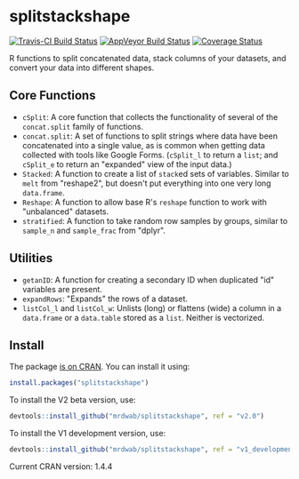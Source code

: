 # splitstackshape

[![Travis-CI Build Status](https://travis-ci.org/mrdwab/splitstackshape.svg?branch=v1_development)](https://travis-ci.org/mrdwab/splitstackshape)
[![AppVeyor Build Status](https://ci.appveyor.com/api/projects/status/github/mrdwab/splitstackshape?branch=v1_development&svg=true)](https://ci.appveyor.com/project/mrdwab/splitstackshape)
[![Coverage Status](https://img.shields.io/codecov/c/github/mrdwab/splitstackshape/v1_development.svg)](https://codecov.io/gh/mrdwab/splitstackshape/branch/v1_development)

R functions to split concatenated data, stack columns of your datasets, and convert your data into different shapes.

## Core Functions

* `cSplit`: A core function that collects the functionality of several of the  `concat.split` family of functions.
* `concat.split`: A set of functions to split strings where data have been concatenated into a single value, as is common when getting data collected with tools like Google Forms. (`cSplit_l` to return a `list`; and `cSplit_e` to return an "expanded" view of the input data.)
* `Stacked`: A function to create a list of `stack`ed sets of variables. Similar to `melt` from "reshape2", but doesn't put everything into one very long `data.frame`.
* `Reshape`: A function to allow base R's `reshape` function to work with "unbalanced" datasets.
* `stratified`: A function to take random row samples by groups, similar to `sample_n` and `sample_frac` from "dplyr".

## Utilities

* `getanID`: A function for creating a secondary ID when duplicated "id" variables are present.
* `expandRows`: "Expands" the rows of a dataset.
* `listCol_l` and `listCol_w`: Unlists (long) or flattens (wide) a column in a `data.frame` or a `data.table` stored as a `list`. Neither is vectorized.

## Install

The package [is on CRAN](https://CRAN.R-project.org/package=splitstackshape). You can install it using:

```r
install.packages("splitstackshape")
```

To install the V2 beta version, use:

```r
devtools::install_github("mrdwab/splitstackshape", ref = "v2.0")
```

To install the V1 development version, use:

```r
devtools::install_github("mrdwab/splitstackshape", ref = "v1_development")
```

Current CRAN version: 1.4.4
